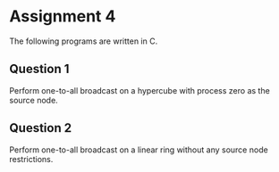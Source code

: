 # Assignment 4

The following programs are written in C.

## Question 1

Perform one-to-all broadcast on a hypercube with process zero as the source node.

## Question 2

Perform one-to-all broadcast on a linear ring without any source node restrictions.
